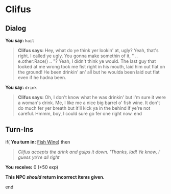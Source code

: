 # Clifus
## Dialog

**You say:** `hail`



>**Clifus says:** Hey, what do ye think yer lookin' at, ugly? Yeah, that's right. I called ye ugly. You gonna make somethin of it, " .. e.other:Race() .. "? Yeah, I didn't think ye would. The last guy that looked at me wrong took me fist right in his mouth, laid him out flat on the ground! He been drinkin' an' all but he woulda been laid out flat even if he hadna been.

**You say:** `drink`



>**Clifus says:** Oh, I don't know what he was drinkin' but I'm sure it were a woman's drink. Me, I like me a nice big barrel o' fish wine. It don't do much fer yer breath but it'll kick ya in the behind if ye're not careful. Hmmm, boy, I could sure go fer one right now. <cough>
end

## Turn-Ins





if( **You turn in:** [Fish Wine](/item/13040)) then


>*Clifus accepts the drink and gulps it down. 'Thanks, lad! Ye know, I guess ye're all right*


 **You receive:** 0 (+50 exp)

**This NPC *should* return incorrect items given.**

end